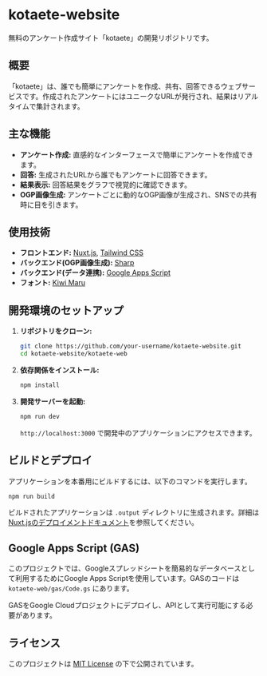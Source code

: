 # kotaete-website

無料のアンケート作成サイト「kotaete」の開発リポジトリです。

## 概要

「kotaete」は、誰でも簡単にアンケートを作成、共有、回答できるウェブサービスです。作成されたアンケートにはユニークなURLが発行され、結果はリアルタイムで集計されます。

## 主な機能

*   **アンケート作成:** 直感的なインターフェースで簡単にアンケートを作成できます。
*   **回答:** 生成されたURLから誰でもアンケートに回答できます。
*   **結果表示:** 回答結果をグラフで視覚的に確認できます。
*   **OGP画像生成:** アンケートごとに動的なOGP画像が生成され、SNSでの共有時に目を引きます。

## 使用技術

*   **フロントエンド:** [Nuxt.js](https://nuxt.com/), [Tailwind CSS](https://tailwindcss.com/)
*   **バックエンド(OGP画像生成):** [Sharp](https://sharp.pixelplumbing.com/)
*   **バックエンド(データ連携):** [Google Apps Script](https://developers.google.com/apps-script)
*   **フォント:** [Kiwi Maru](https://fonts.google.com/specimen/Kiwi+Maru)

## 開発環境のセットアップ

1.  **リポジトリをクローン:**
    ```bash
    git clone https://github.com/your-username/kotaete-website.git
    cd kotaete-website/kotaete-web
    ```

2.  **依存関係をインストール:**
    ```bash
    npm install
    ```

3.  **開発サーバーを起動:**
    ```bash
    npm run dev
    ```
    `http://localhost:3000` で開発中のアプリケーションにアクセスできます。

## ビルドとデプロイ

アプリケーションを本番用にビルドするには、以下のコマンドを実行します。

```bash
npm run build
```

ビルドされたアプリケーションは `.output` ディレクトリに生成されます。詳細は[Nuxt.jsのデプロイメントドキュメント](https://nuxt.com/docs/getting-started/deployment)を参照してください。

## Google Apps Script (GAS)

このプロジェクトでは、Googleスプレッドシートを簡易的なデータベースとして利用するためにGoogle Apps Scriptを使用しています。GASのコードは `kotaete-web/gas/Code.gs` にあります。

GASをGoogle Cloudプロジェクトにデプロイし、APIとして実行可能にする必要があります。

## ライセンス

このプロジェクトは [MIT License](LICENSE) の下で公開されています。